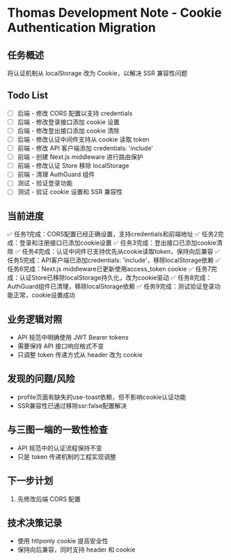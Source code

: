 # Thomas Development Note - Cookie Authentication Migration

## 任务概述
将认证机制从 localStorage 改为 Cookie，以解决 SSR 兼容性问题

## Todo List
- [ ] 后端 - 修改 CORS 配置以支持 credentials
- [ ] 后端 - 修改登录接口添加 cookie 设置
- [ ] 后端 - 修改登出接口添加 cookie 清除
- [ ] 后端 - 修改认证中间件支持从 cookie 读取 token
- [ ] 前端 - 修改 API 客户端添加 credentials: 'include'
- [ ] 前端 - 创建 Next.js middleware 进行路由保护
- [ ] 前端 - 修改认证 Store 移除 localStorage
- [ ] 前端 - 清理 AuthGuard 组件
- [ ] 测试 - 验证登录功能
- [ ] 测试 - 验证 cookie 设置和 SSR 兼容性

## 当前进度
✅ 任务1完成：CORS配置已经正确设置，支持credentials和前端地址
✅ 任务2完成：登录和注册接口已添加cookie设置
✅ 任务3完成：登出接口已添加cookie清除
✅ 任务4完成：认证中间件已支持优先从cookie读取token，保持向后兼容
✅ 任务5完成：API客户端已添加credentials: 'include'，移除localStorage依赖
✅ 任务6完成：Next.js middleware已更新使用access_token cookie
✅ 任务7完成：认证Store已移除localStorage持久化，改为cookie驱动
✅ 任务8完成：AuthGuard组件已清理，移除localStorage依赖
✅ 任务9完成：测试验证登录功能正常，cookie设置成功

## 业务逻辑对照
- API 规范中明确使用 JWT Bearer tokens
- 需要保持 API 接口响应格式不变
- 只调整 token 传递方式从 header 改为 cookie

## 发现的问题/风险
- profile页面有缺失的use-toast依赖，但不影响cookie认证功能
- SSR兼容性已通过移除ssr:false配置解决

## 与三图一端的一致性检查
- API 规范中的认证流程保持不变
- 只是 token 传递机制的工程实现调整

## 下一步计划
1. 先修改后端 CORS 配置

## 技术决策记录
- 使用 httponly cookie 提高安全性
- 保持向后兼容，同时支持 header 和 cookie